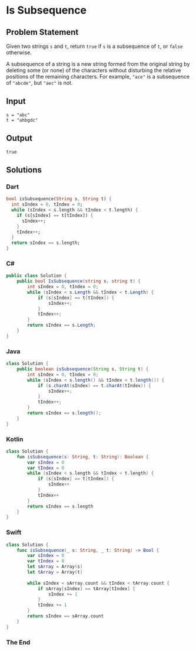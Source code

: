 # Is Subsequence

## Problem Statement

Given two strings `s` and `t`, return `true` if `s` is a subsequence of `t`, or `false` otherwise.

A subsequence of a string is a new string formed from the original string by deleting some (or none) of the characters without disturbing the relative positions of the remaining characters. For example, `"ace"` is a subsequence of `"abcde"`, but `"aec"` is not.

## Input

```text
s = "abc"
t = "ahbgdc"
```

## Output

```text
true
```

## Solutions

### Dart

```dart
bool isSubsequence(String s, String t) {
  int sIndex = 0, tIndex = 0;
  while (sIndex < s.length && tIndex < t.length) {
    if (s[sIndex] == t[tIndex]) {
      sIndex++;
    }
    tIndex++;
  }
  return sIndex == s.length;
}
```

### C#

```csharp
public class Solution {
    public bool IsSubsequence(string s, string t) {
        int sIndex = 0, tIndex = 0;
        while (sIndex < s.Length && tIndex < t.Length) {
            if (s[sIndex] == t[tIndex]) {
                sIndex++;
            }
            tIndex++;
        }
        return sIndex == s.Length;
    }
}
```

### Java

```java
class Solution {
    public boolean isSubsequence(String s, String t) {
        int sIndex = 0, tIndex = 0;
        while (sIndex < s.length() && tIndex < t.length()) {
            if (s.charAt(sIndex) == t.charAt(tIndex)) {
                sIndex++;
            }
            tIndex++;
        }
        return sIndex == s.length();
    }
}
```

### Kotlin

```kotlin
class Solution {
    fun isSubsequence(s: String, t: String): Boolean {
        var sIndex = 0
        var tIndex = 0
        while (sIndex < s.length && tIndex < t.length) {
            if (s[sIndex] == t[tIndex]) {
                sIndex++
            }
            tIndex++
        }
        return sIndex == s.length
    }
}
```

### Swift

```swift
class Solution {
    func isSubsequence(_ s: String, _ t: String) -> Bool {
        var sIndex = 0
        var tIndex = 0
        let sArray = Array(s)
        let tArray = Array(t)
        
        while sIndex < sArray.count && tIndex < tArray.count {
            if sArray[sIndex] == tArray[tIndex] {
                sIndex += 1
            }
            tIndex += 1
        }
        return sIndex == sArray.count
    }
}
```

### The End